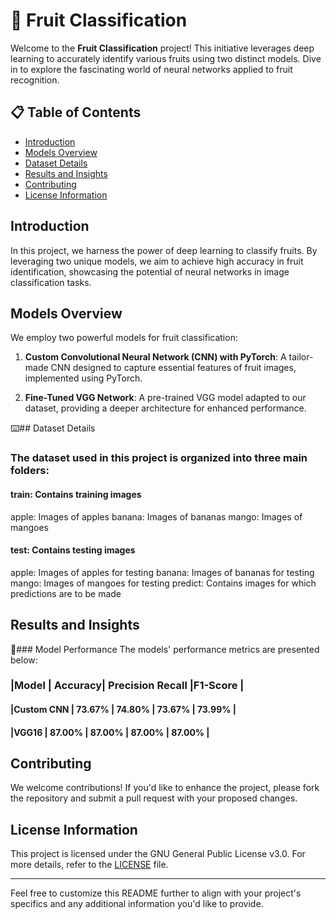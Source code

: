 # 🍇 Fruit Classification

Welcome to the **Fruit Classification** project! This initiative leverages deep learning to accurately identify various fruits using two distinct models. Dive in to explore the fascinating world of neural networks applied to fruit recognition.

## 📋 Table of Contents

- [Introduction](#introduction)
- [Models Overview](#models-overview)
- [Dataset Details](#dataset-details)
- [Results and Insights](#results-and-insights)
- [Contributing](#contributing)
- [License Information](#license-information)

## Introduction

In this project, we harness the power of deep learning to classify fruits. By leveraging two unique models, we aim to achieve high accuracy in fruit identification, showcasing the potential of neural networks in image classification tasks.

## Models Overview

We employ two powerful models for fruit classification:

1. **Custom Convolutional Neural Network (CNN) with PyTorch**: A tailor-made CNN designed to capture essential features of fruit images, implemented using PyTorch.

2. **Fine-Tuned VGG Network**: A pre-trained VGG model adapted to our dataset, providing a deeper architecture for enhanced performance.

⌨️## Dataset Details

### The dataset used in this project is organized into three main folders:

#### train: Contains training images
apple: Images of apples
banana: Images of bananas
mango: Images of mangoes

#### test: Contains testing images
apple: Images of apples for testing
banana: Images of bananas for testing
mango: Images of mangoes for testing
predict: Contains images for which predictions are to be made

## Results and Insights

🤖### Model Performance
The models' performance metrics are presented below:


###  |Model     | Accuracy| 	Precision	Recall |F1-Score |
#### |Custom CNN	| 73.67% |	74.80% |  73.67% |	73.99% |
#### |VGG16	    | 87.00%   |  87.00% |	87.00% | 	87.00% |

## Contributing

We welcome contributions! If you'd like to enhance the project, please fork the repository and submit a pull request with your proposed changes.

## License Information

This project is licensed under the GNU General Public License v3.0. For more details, refer to the [LICENSE](LICENSE) file.

---

Feel free to customize this README further to align with your project's specifics and any additional information you'd like to provide. 

